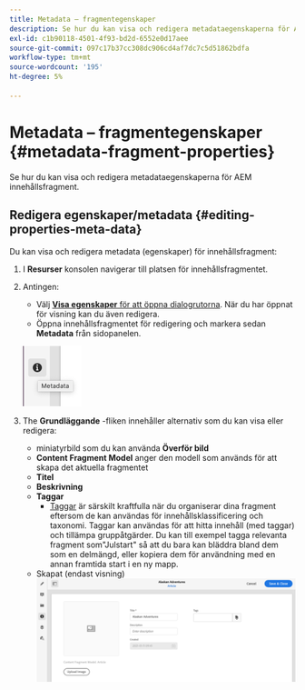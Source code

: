 ```yaml
---
title: Metadata – fragmentegenskaper
description: Se hur du kan visa och redigera metadataegenskaperna för AEM innehållsfragment.
exl-id: c1b90118-4501-4f93-bd2d-6552e0d17aee
source-git-commit: 097c17b37cc308dc906cd4af7dc7c5d51862bdfa
workflow-type: tm+mt
source-wordcount: '195'
ht-degree: 5%

---
```


# Metadata – fragmentegenskaper {#metadata-fragment-properties}

Se hur du kan visa och redigera metadataegenskaperna för AEM innehållsfragment.

## Redigera egenskaper/metadata {#editing-properties-meta-data}

Du kan visa och redigera metadata (egenskaper) för innehållsfragment:

1. I **Resurser** konsolen navigerar till platsen för innehållsfragmentet.
2. Antingen:

   * Välj [**Visa egenskaper** för att öppna dialogrutorna](/help/assets/manage-digital-assets.md#editing-properties). När du har öppnat för visning kan du även redigera.
   * Öppna innehållsfragmentet för redigering och markera sedan **Metadata** från sidopanelen.

   ![metadata](assets/cfm-metadata-01.png)

3. The **Grundläggande** -fliken innehåller alternativ som du kan visa eller redigera:

   * miniatyrbild som du kan använda **Överför bild**
   * **Content Fragment Model** anger den modell som används för att skapa det aktuella fragmentet
   * **Titel**
   * **Beskrivning**
   * **Taggar**
      * [Taggar](/help/sites-cloud/authoring/features/tags.md) är särskilt kraftfulla när du organiserar dina fragment eftersom de kan användas för innehållsklassificering och taxonomi. Taggar kan användas för att hitta innehåll (med taggar) och tillämpa gruppåtgärder.
Du kan till exempel tagga relevanta fragment som&quot;Julstart&quot; så att du bara kan bläddra bland dem som en delmängd, eller kopiera dem för användning med en annan framtida start i en ny mapp.
   * Skapat (endast visning)
   ![metadata](assets/cfm-metadata-02.png)
